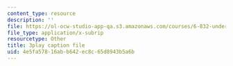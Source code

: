 ```yaml
---
content_type: resource
description: ''
file: https://ol-ocw-studio-app-qa.s3.amazonaws.com/courses/6-832-underactuated-robotics-spring-2009/4e5fa57816abb642ec8c65d8943b5a6b_Bhbk4bWV1Uc.srt
file_type: application/x-subrip
resourcetype: Other
title: 3play caption file
uid: 4e5fa578-16ab-b642-ec8c-65d8943b5a6b
---
```

